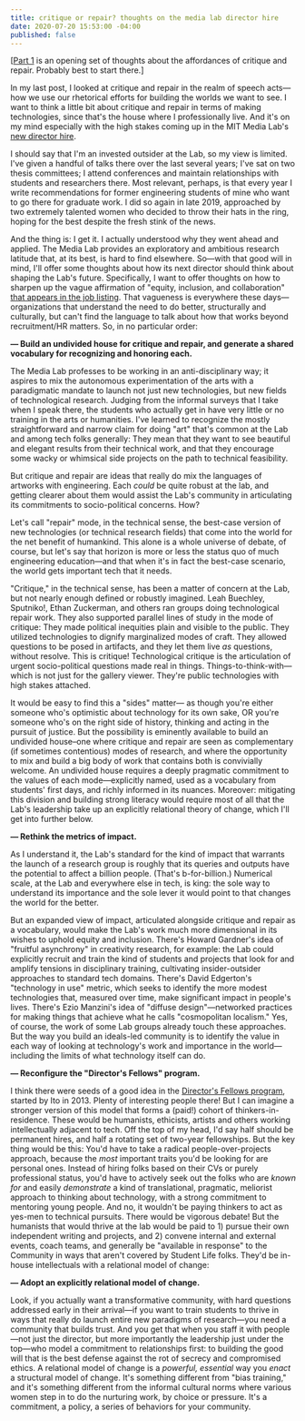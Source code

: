 ```yaml
---
title: critique or repair? thoughts on the media lab director hire
date: 2020-07-20 15:53:00 -04:00
published: false
---
```


[[Part 1](https://sarahendren.com/2020/06/30/critique-or-repair-a-call-to-know-your-post/) is an opening set of thoughts about the affordances of critique and repair. Probably best to start there.] 

In my last post, I looked at critique and repair in the realm of speech acts—how we use our rhetorical efforts for building the worlds we want to see. I want to think a little bit about critique and repair in terms of making technologies, since that's the house where I professionally live. And it's on my mind especially with the high stakes coming up in the MIT Media Lab's [new director hire](https://www.media.mit.edu/posts/media-lab-director-search/).

I should say that I'm an invested outsider at the Lab, so my view is limited. I've given a handful of talks there over the last several years; I've sat on two thesis committees; I attend conferences and maintain relationships with students and researchers there. Most relevant, perhaps, is that every year I write recommendations for former engineering students of mine who want to go there for graduate work. I did so again in late 2019, approached by two extremely talented women who decided to throw their hats in the ring, hoping for the best despite the fresh stink of the news. 

And the thing is: I get it. I actually understood why they went ahead and applied. The Media Lab provides an exploratory and ambitious research latitude that, at its best, is hard to find elsewhere. So—with that good will in mind, I'll offer some thoughts about how its next director should think about shaping the Lab's future. Specifically, I want to offer thoughts on how to sharpen up the vague affirmation of "equity, inclusion, and collaboration" [that appears in the job listing](https://www.media.mit.edu/posts/media-lab-director-search/). That vagueness is everywhere these days—organizations that understand the need to do better, structurally and culturally, but can't find the language to talk about how that works beyond recruitment/HR matters. So, in no particular order:

**— Build an undivided house for critique and repair, and generate a shared vocabulary for recognizing and honoring each.**

The Media Lab professes to be working in an anti-disciplinary way; it aspires to mix the autonomous experimentation of the arts with a paradigmatic mandate to launch not just new technologies, but new fields of technological research. Judging from the informal surveys that I take when I speak there, the students who actually get in have very little or no training in the arts or humanities. I've learned to recognize the mostly straightforward and narrow claim for doing "art" that's common at the Lab and among tech folks generally: They mean that they want to see beautiful and elegant results from their technical work, and that they encourage some wacky or whimsical side projects on the path to technical feasibility. 

But critique and repair are ideas that really do mix the languages of artworks with engineering. Each *could* be quite robust at the lab, and getting clearer about them would assist the Lab's community in articulating its commitments to socio-political concerns. How? 

Let's call "repair" mode, in the technical sense, the best-case version of new technologies (or technical research fields) that come into the world for the net benefit of humankind. This alone is a whole universe of debate, of course, but let's say that horizon is more or less the status quo of much engineering education—and that when it's in fact the best-case scenario, the world gets important tech that it needs.

"Critique," in the technical sense, has been a matter of concern at the Lab, but not nearly enough defined or robustly imagined. Leah Buechley, Sputniko!, Ethan Zuckerman, and others ran groups doing technological repair work. They also supported parallel lines of study in the mode of critique: They made political inequities plain and visible to the public. They utilized technologies to dignify marginalized modes of craft. They allowed questions to be posed in artifacts, and they let them live *as* questions, without resolve. This is critique! Technological critique is the articulation of urgent socio-political questions made real in things. Things-to-think-with—which is not just for the gallery viewer. They're public technologies with high stakes attached.

It would be easy to find this a "sides" matter— as though you're either someone who's optimistic about technology for its own sake, OR you're someone who's on the right side of history, thinking and acting in the pursuit of justice. But the possibility is eminently available to build an undivided house–one where critique and repair are seen as complementary (if sometimes contentious) modes of research, and where the opportunity to mix and build a big body of work that contains both is convivially welcome. An undivided house requires a deeply pragmatic commitment to the values of each mode—explicitly named, used as a vocabulary from students' first days, and richly informed in its nuances. Moreover: mitigating this division and building strong literacy would require most of all that the Lab's leadership take up an explicitly relational theory of change, which I'll get into further below.      

**— Rethink the metrics of impact.** 

As I understand it, the Lab's standard for the kind of impact that warrants the launch of a research group is roughly that its queries and outputs have the potential to affect a billion people. (That's b-for-billion.) Numerical scale, at the Lab and everywhere else in tech, is king: the sole way to understand its importance and the sole lever it would point to that changes the world for the better.

But an expanded view of impact, articulated alongside critique and repair as a vocabulary, would make the Lab's work much more dimensional in its wishes to uphold equity and inclusion. There's Howard Gardner's idea of "fruitful asynchrony" in creativity research, for example: the Lab could explicitly recruit and train the kind of students and projects that look for and amplify tensions in disciplinary training, cultivating insider-outsider approaches to standard tech domains. There's David Edgerton's "technology in use" metric, which seeks to identify the more modest technologies that, measured over time, make significant impact in people's lives. There's Ezio Manzini's idea of "diffuse design"—networked practices for making things that achieve what he calls "cosmopolitan localism." Yes, of course, the work of some Lab groups already touch these approaches. But the way you build an ideals-led community is to identify the value in each way of looking at technology's work and importance in the world—including the limits of what technology itself can do.

**— Reconfigure the "Director's Fellows" program.**

I think there were seeds of a good idea in the [Director's Fellows program](https://www.media.mit.edu/groups/directors-fellows-program/overview/), started by Ito in 2013. Plenty of interesting people there! But I can imagine a stronger version of this model that forms a (paid!) cohort of thinkers-in-residence. These would be humanists, ethicists, artists and others working intellectually adjacent to tech. Off the top of my head, I'd say half should be permanent hires, and half a rotating set of two-year fellowships. But the key thing would be this: You'd have to take a radical people-over-projects approach, because the *most* important traits you'd be looking for are personal ones. Instead of hiring folks based on their CVs or purely professional status, you'd have to actively seek out the folks who are *known for* and easily *demonstrate* a kind of translational, pragmatic, meliorist approach to thinking about technology, with a strong commitment to mentoring young people. And no, it wouldn't be paying thinkers to act as yes-men to technical pursuits. There would be vigorous debate! But the humanists that would thrive at the lab would be paid to 1) pursue their own independent writing and projects, and 2) convene internal and external events, coach teams, and generally be "available in response" to the Community in ways that aren't covered by Student Life folks. They'd be in-house intellectuals with a relational model of change:

**— Adopt an explicitly relational model of change.**

Look, if you actually want a transformative community, with hard questions addressed early in their arrival—if you want to train students to thrive in ways that really do launch entire new paradigms of research—you need a community that builds trust. And you get that when you staff it with people—not just the director, but more importantly the leadership just under the top—who model a commitment to relationships first: to building the good will that is the best defense against the rot of secrecy and compromised ethics. A relational model of change is a *powerful, essential* way you *enact* a structural model of change. It's something different from "bias training," and it's something different from the informal cultural norms where various women step in to do the nurturing work, by choice or pressure. It's a commitment, a policy, a series of behaviors for your community.

